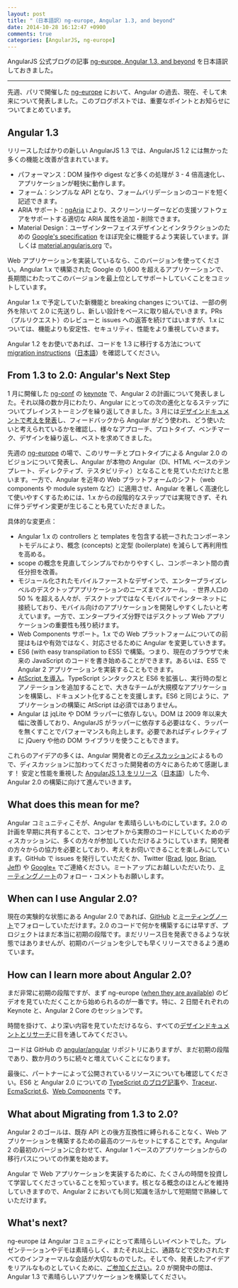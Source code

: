```yaml
---
layout: post
title: "（日本語訳）ng-europe, Angular 1.3, and beyond"
date: 2014-10-28 16:12:47 +0900
comments: true
categories: [AngularJS, ng-europe]
---
```


AngularJS 公式ブログの記事 [ng-europe, Angular 1.3, and beyond](http://angularjs.blogspot.jp/2014/10/ng-europe-angular-13-and-beyond.html) を日本語訳しておきました。

---

先週、パリで開催した [ng-europe](http://ngeurope.org) において、Angular の過去、現在、そして未来について発表しました。このブログポストでは、重要なポイントとお知らせについてまとめています。

## Angular 1.3

リリースしたばかりの新しい AngularJS 1.3 では、AngularJS 1.2 には無かった多くの機能と改善が含まれています。

* パフォーマンス：DOM 操作や digest など多くの処理が 3 - 4 倍高速化し、アプリケーションが軽快に動作します。
* フォーム：シンプルな API となり、フォームバリデーションのコードを短く記述できます。
* ARIA サポート：[ngAria](https://docs.angularjs.org/api/ngAria) により、スクリーンリーダーなどの支援ソフトウェアをサポートする適切な ARIA 属性を追加・削除できます。
* Material Design：ユーザインターフェイスデザインとインタラクションのための [Google's specification](http://www.google.com/design/spec/material-design/introduction.html) をほぼ完全に機能するよう実装しています。詳しくは [material.angularjs.org](https://material.angularjs.org) で。

Web アプリケーションを実装しているなら、このバージョンを使ってください。Angular 1.x で構築された Google の 1,600 を超えるアプリケーションで、長期間にわたってこのバージョンを最上位としてサポートしていくことをコミットしています。

Angular 1.x で予定していた新機能と breaking changes については、一部の例外を除いて 2.0 に先送りし、新しい設計をベースに取り組んでいきます。PRs（プルリクエスト）のレビューと issues への返答を続けてはいますが、1.x については、機能よりも安定性、セキュリティ、性能をより重視していきます。

Angular 1.2 をお使いであれば、コードを 1.3 に移行する方法について [migration instructions](https://docs.angularjs.org/guide/migration)（[日本語](http://angularjsninja.com/blog/2014/10/15/migrating-from-1.2-to-1.3-in-Japanese/)）を確認してください。

<!-- more -->

## From 1.3 to 2.0: Angular's Next Step

1 月に開催した [ng-conf](http://ng-conf.org) の [keynote](https://www.youtube.com/watch?v=r1A1VR0ibIQ) で、Angular 2 の計画について発表しました。それ以降の数か月にわたり、Angular にとっての次の進化となるステップについてブレインストーミングを繰り返してきました。3 月には[デザインドキュメントで考えを発表](http://angularjs.blogspot.jp/2014/03/angular-20.html)し、フィードバックから Angular がどう使われ、どう使いたいと考えられているかを確認し、様々なアプローチ、プロトタイプ、ベンチマーク、デザインを繰り返し、ベストを求めてきました。

先週の [ng-europe](http://ngeurope.org) の場で、このリサーチとプロトタイプによる Angular 2.0 のビジョンについて発表し、Angular が本物の Angular（DI、HTML ベースのテンプレート、ディレクティブ、テスタビリティ）となることを見ていただけたと思います。一方で、Angular を近年の Web プラットフォームのシフト（web components や module system など）に適用させ、Angular を著しく高速化して使いやすくするためには、1.x からの段階的なステップでは実現できず、それに伴うデザイン変更が生じることも見ていただきました。

具体的な変更点：

* Angular 1.x の controllers と templates を包含する統一されたコンポーネントモデルにより、概念 (concepts) と定型 (boilerplate) を減らして再利用性を高める。
* scope の概念を見直してシンプルでわかりやすくし、コンポーネント間の責任分担を改善。
* モジュール化されたモバイルファーストなデザインで、エンタープライズレベルのデスクトップアプリケーションのニーズまでスケール。 - 世界人口の 50 % を超える人々が、デスクトップではなくモバイルでインターネットに接続しており、モバイル向けのアプリケーションを開発しやすくしたいと考えています。一方で、エンタープライズ分野ではデスクトップ Web アプリケーションの重要性も残り続けます。
* Web Components サポート。1.x での Web プラットフォームについての前提はもはや有効ではなく、対応させるために Angular を変更していきます。
* ES6 (with easy transpilation to ES5) で構築。つまり、現在のブラウザで未来の JavaScript のコードを書き始めることができます。あるいは、ES5 で Angular 2 アプリケーションを実装することもできます。
* [AtScript を導入](https://docs.google.com/presentation/d/1hr2IM-8G-0RzpB-WY8pLHvxqNggKPzUO0KvEv1IKPws/edit#slide=id.p)。TypeScript シンタックスと ES6 を拡張し、実行時の型とアノテーションを追加することで、大きなチームが大規模なアプリケーションを構築し、ドキュメント化することを支援します。ES6 と同じように、アプリケーションの構築に AtScript は必須ではありません。
* Angular は jqLite や DOM ラッパーに依存しない。DOM は 2009 年以来大幅に改善しており、AngularJS がラッパーに依存する必要はなく、ラッパーを無くすことでパフォーマンスも向上します。必要であればディレクティブに jQuery や他の DOM ライブラリを使うこともできます。

これらのアイデアの多くは、Angular 開発者との[ディスカッション](https://drive.google.com/#folders/0B7Ovm8bUYiUDR29iSkEyMk5pVUk)によるもので、ディスカッションに加わってくださった開発者の方々にあらためて感謝します！ 安定と性能を重視した [AngularJS 1.3 をリリース](http://angularjs.blogspot.jp/2014/10/angularjs-130-superluminal-nudge.html)（[日本語](http://angularjsninja.com/blog/2014/10/14/angularjs-1.3.0-released/)）した今、Angular 2.0 の構築に向けて進んでいきます。

## What does this mean for me?

Angular コミュニティこそが、Angular を素晴らしいものにしています。2.0 の計画を早期に共有することで、コンセプトから実際のコードにしていくためのディスカッションに、多くの方々が参加していただけるようにしています。開発者の方々からの協力を必要としており、考えをお伺いできることを楽しみにしています。GitHub で issues を発行していただくか、Twitter ([Brad](https://twitter.com/bradlygreen), [Igor](https://twitter.com/IgorMinar), [Brian](https://twitter.com/briantford), [Jeff](https://twitter.com/jeffbcross)) や [Google+](https://plus.google.com/+AngularJS/posts) でご連絡ください。ミートアップにお越しいただいたり、[ミーティングノート](https://drive.google.com/#folders/0BxgtL8yFJbacMEZDc2NtWS1VZ1k)のフォロー・コメントもお願いします。

## When can I use Angular 2.0?

現在の実験的な状態にある Angular 2.0 であれば、[GitHub](http://github.com/angular/angular) と[ミーティングノート](https://drive.google.com/#folders/0BxgtL8yFJbacMEZDc2NtWS1VZ1k)でフォローしていただけます。2.0 のコードで何かを構築するには早すぎ、プロジェクトはまだ本当に初期の段階です。まだリリース日を発表できるような状態ではありませんが、初期のバージョンを少しでも早くリリースできるよう進めています。

## How can I learn more about Angular 2.0?

まだ非常に初期の段階ですが、まず ng-europe ([when they are available](https://twitter.com/ngEurope/status/525966523496955904)) のビデオを見ていただくことから始められるのが一番です。特に、2 日間それぞれの Keynote と、Angular 2 Core のセッションです。

時間を掛けて、より深い内容を見ていただけるなら、すべての[デザインドキュメントとリサーチ](https://drive.google.com/#folders/0B7Ovm8bUYiUDR29iSkEyMk5pVUk)に目を通してみてください。

コードは GitHub の [angular/angular](https://github.com/angular/angular) リポジトリにありますが、まだ初期の段階であり、数か月のうちに続々と増えていくことになります。

最後に、パートナーによって公開されているリソースについても確認してください。ES6 と Angular 2.0 についての [TypeScript のブログ記事](http://blogs.msdn.com/b/typescript/archive/2014/10/22/typescript-and-the-road-to-2-0.aspx)や、[Traceur](https://github.com/google/traceur-compiler)、[EcmaScript 6](http://wiki.ecmascript.org/doku.php?id=harmony:specification_drafts)、[Web Components](http://webcomponents.org/) です。

## What about Migrating from 1.3 to 2.0?

Angular 2 のゴールは、既存 API との後方互換性に縛られることなく、Web アプリケーションを構築するための最高のツールセットにすることです。Angular 2 の最初のバージョンに合わせて、Angular 1 ベースのアプリケーションからの移行パスについての作業を始めます。

Angular で Web アプリケーションを実装するために、たくさんの時間を投資して学習してくださっていることを知っています。核となる概念のほとんどを維持していきますので、Angular 2 においても同じ知識を活かして短期間で熟練していただけます。

## What's next?

ng-europe は Angular コミュニティにとって素晴らしいイベントでした。プレゼンテーションやデモは素晴らしく、またそれ以上に、通路などで交わされたすべてのインフォーマルな会話が大切なものでした。そして今、発表したアイデアをリアルなものとしていくために、[ご参加ください](https://github.com/angular/angular/)。2.0 が開発中の間は、Angular 1.3 で素晴らしいアプリケーションを構築してください。
